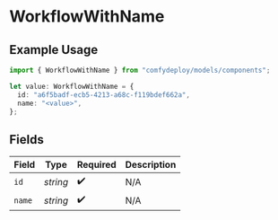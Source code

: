# WorkflowWithName

## Example Usage

```typescript
import { WorkflowWithName } from "comfydeploy/models/components";

let value: WorkflowWithName = {
  id: "a6f5badf-ecb5-4213-a68c-f119bdef662a",
  name: "<value>",
};
```

## Fields

| Field              | Type               | Required           | Description        |
| ------------------ | ------------------ | ------------------ | ------------------ |
| `id`               | *string*           | :heavy_check_mark: | N/A                |
| `name`             | *string*           | :heavy_check_mark: | N/A                |